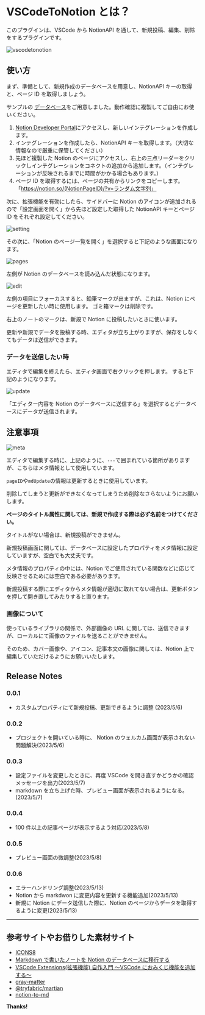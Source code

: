 # VSCodeToNotion とは？

このプラグインは、VSCode から NotionAPI を通して、新規投稿、編集、削除をするプラグインです。

![vscodetonotion](https://user-images.githubusercontent.com/42175852/236614882-7a7af10d-9d46-4978-bcd5-c3c4fab7bb4e.png)

## 使い方

まず、準備として、新規作成のデータベースを用意し、NotionAPI キーの取得と、ページ ID を取得しましょう。

サンプルの [データベース](https://naomina.notion.site/b468c12581124c8188821523a18f24ad?v=796a38918d3d47068091f1c540f4d5d5)をご用意しました。動作確認に複製してご自由にお使いください。

1. [Notion Developer Portal](https://www.notion.com/my-integrations)にアクセスし、新しいインテグレーションを作成します。
2. インテグレーションを作成したら、NotionAPI キーを取得します。（大切な情報なので厳重に保管してください）
3. 先ほど複製した Notion のページにアクセスし、右上の三点リーダーをクリックしインテグレーションをコネクトの追加から追加します。（インテグレーションが反映されるまでに時間がかかる場合もあります。）
4. ページ ID を取得するには、ページの共有からリンクをコピーします。「https://notion.so/(NotionPageID)/?v=ランダム文字列」

次に、拡張機能を有効にしたら、サイドバーに Notion のアイコンが追加されるので「設定画面を開く」から先ほど設定した取得した NotionAPI キーとページ ID をそれぞれ設定してください。

![setting](https://user-images.githubusercontent.com/42175852/236614618-9c63e26b-cb1a-41c0-a37f-a0f53221dac7.png)

その次に、「Notion のページ一覧を開く」を選択すると下記のような画面になります。

![pages](https://user-images.githubusercontent.com/42175852/236614615-cd358e05-6d3d-4375-a61e-20ed69af30fb.png)

左側が Notion のデータベースを読み込んだ状態になります。

![edit](https://user-images.githubusercontent.com/42175852/236614606-834e954b-b794-4fdb-ac8d-9d8241f51e7a.png)

左側の項目にフォーカスすると、鉛筆マークが出ますが、これは、Notion にページを更新したい時に使用します。
ゴミ箱マークは削除です。

右上のノートのマークは、新規で Notion に投稿したいときに使います。

更新や新規でデータを投稿する時、エディタが立ち上がりますが、保存をしなくてもデータは送信ができます。

### データを送信したい時

エディタで編集を終えたら、エディタ画面で右クリックを押します。
すると下記のようになります。

![update](https://user-images.githubusercontent.com/42175852/236614619-5733cf6d-e4bf-4067-8a71-fb86441ae3a9.png)

「エディター内容を Notion のデータベースに送信する」を選択するとデータベースにデータが送信されます。

## 注意事項

![meta](https://user-images.githubusercontent.com/42175852/236614608-2633d212-780f-4777-8db8-9d7a09006fdc.png)

エディタで編集する時に、上記のように、`---`で囲まれている箇所がありますが、こちらはメタ情報として使用しています。

`pageID`や`mdUpdate`の情報は更新するときに使用しています。

削除してしまうと更新ができなくなってしまうため削除なさらないようにお願いします。

**ページのタイトル属性に関しては、新規で作成する際は必ず名前をつけてください。**

タイトルがない場合は、新規投稿ができません。

新規投稿画面に関しては、データベースに設定したプロパティをメタ情報に設定していますが、空白でも大丈夫です。

メタ情報のプロパティの中には、Notion でご使用されている関数などに応じて反映させるためには空白である必要があります。

新規投稿する際にエディタからメタ情報が適切に取れてない場合は、更新ボタンを押して開き直してみたりすると直ります。

### 画像について

使っているライブラリの関係で、外部画像の URL に関しては、送信できますが、ローカルにて画像のファイルを送ることができません。

そのため、カバー画像や、アイコン、記事本文の画像に関しては、Notion 上で編集していただけるようにお願いいたします。

## Release Notes

### 0.0.1

- カスタムプロパティにて新規投稿、更新できるように調整 (2023/5/6)

### 0.0.2

- プロジェクトを開いている時に、 Notion のウェルカム画面が表示されない問題解決(2023/5/6)

### 0.0.3

- 設定ファイルを変更したときに、再度 VSCode を開き直すかどうかの確認メッセージを出力(2023/5/7)
- markdown を立ち上げた時、プレビュー画面が表示されるようになる。(2023/5/7)

### 0.0.4

- 100 件以上の記事ページが表示するよう対応(2023/5/8)

### 0.0.5

- プレビュー画面の微調整(2023/5/8)

### 0.0.6

- エラーハンドリング調整(2023/5/13)
- Notion から markdwon に変更内容を更新する機能追加(2023/5/13)
- 新規に Notion にデータ送信した際に、Notion のページからデータを取得するように変更(2023/5/13)

---

## 参考サイトやお借りした素材サイト

- [ICONS8](https://icons8.jp)
- [Markdown で書いたノートを Notion のデータベースに移行する](https://zenn.dev/cizneeh/articles/markdown-to-notion-db)
- [VSCode Extensions(拡張機能) 自作入門 〜VSCode におみくじ機能を追加する〜](https://qiita.com/HelloRusk/items/073b58c1605de224e67e)
- [gray-matter](https://www.npmjs.com/package/gray-matter#optionslanguage)
- [@tryfabric/martian](https://www.npmjs.com/package/@tryfabric/martian)
- [notion-to-md](https://www.npmjs.com/package/notion-to-md)

**Thanks!**
